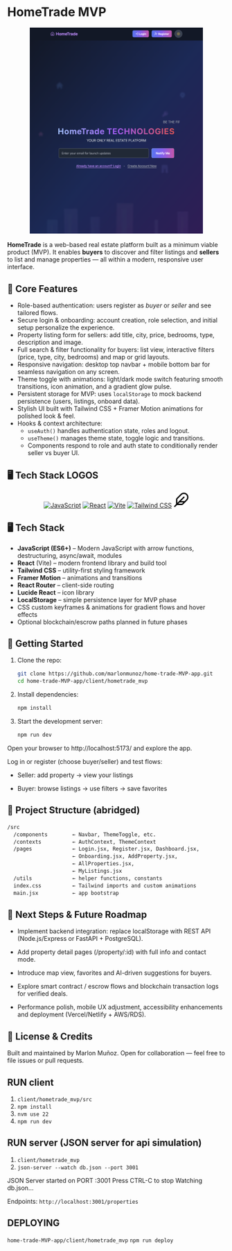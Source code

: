 # HomeTrade MVP

<div align="center">
  <img src="./client//hometrade_mvp//src/assets/HTT_home.png" alt="HomeTrade Logo" width="400"/>
</div>

**HomeTrade** is a web-based real estate platform built as a minimum viable product (MVP). It enables **buyers** to discover and filter listings and **sellers** to list and manage properties — all within a modern, responsive user interface.  

## 🧩 Core Features

- Role-based authentication: users register as *buyer* or *seller* and see tailored flows.  
- Secure login & onboarding: account creation, role selection, and initial setup personalize the experience.  
- Property listing form for sellers: add title, city, price, bedrooms, type, description and image.  
- Full search & filter functionality for buyers: list view, interactive filters (price, type, city, bedrooms) and map or grid layouts.  
- Responsive navigation: desktop top navbar + mobile bottom bar for seamless navigation on any screen.  
- Theme toggle with animations: light/dark mode switch featuring smooth transitions, icon animation, and a gradient glow pulse.  
- Persistent storage for MVP: uses `localStorage` to mock backend persistence (users, listings, onboard data).  
- Stylish UI built with Tailwind CSS + Framer Motion animations for polished look & feel.  
- Hooks & context architecture:  
  - `useAuth()` handles authentication state, roles and logout.  
  - `useTheme()` manages theme state, toggle logic and transitions.  
  - Components respond to role and auth state to conditionally render seller vs buyer UI.  

## 🖥️ Tech Stack LOGOS
<p align="center">
  <a href="https://developer.mozilla.org/en-US/docs/Web/JavaScript" target="_blank" rel="noreferrer"><img src="https://raw.githubusercontent.com/danielcranney/readme-generator/main/public/icons/skills/javascript-colored.svg" width="36" height="36" alt="JavaScript" /></a>
  <a href="https://reactjs.org/" target="_blank" rel="noreferrer"><img src="https://raw.githubusercontent.com/danielcranney/readme-generator/main/public/icons/skills/react-colored.svg" width="36" height="36" alt="React" /></a>
  <a href="https://vitejs.dev/" target="_blank" rel="noreferrer"><img src="https://raw.githubusercontent.com/danielcranney/readme-generator/main/public/icons/skills/vite-colored.svg" width="36" height="36" alt="Vite" /></a>
  <a href="https://tailwindcss.com/" target="_blank" rel="noreferrer"><img src="https://raw.githubusercontent.com/danielcranney/readme-generator/main/public/icons/skills/tailwindcss-colored.svg" width="36" height="36" alt="Tailwind CSS" /></a>
  <a href="https://lucide.dev/" target="_blank" rel="noreferrer"><img src="https://raw.githubusercontent.com/lucide-icons/lucide/main/icons/feather.svg" width="36" height="36" alt="Lucide React" /></a>
</p>

## 🖥️ Tech Stack
- **JavaScript (ES6+)** – Modern JavaScript with arrow functions, destructuring, async/await, modules
- **React** (Vite) – modern frontend library and build tool  
- **Tailwind CSS** – utility-first styling framework  
- **Framer Motion** – animations and transitions  
- **React Router** – client-side routing  
- **Lucide React** – icon library  
- **LocalStorage** – simple persistence layer for MVP phase  
- CSS custom keyframes & animations for gradient flows and hover effects  
- Optional blockchain/escrow paths planned in future phases  

## 🚀 Getting Started

1. Clone the repo:  
   ```bash
   git clone https://github.com/marlonmunoz/home-trade-MVP-app.git
   cd home-trade-MVP-app/client/hometrade_mvp
   ```
2. Install dependencies:
   ```bash
   npm install
   ```

3. Start the development server:
   ```bash
   npm run dev
   ```
Open your browser to http://localhost:5173/ and explore the app.

Log in or register (choose buyer/seller) and test flows:

* Seller: add property → view your listings

* Buyer: browse listings → use filters → save favorites

## 📂 Project Structure (abridged)
```bash
/src
  /components        ← Navbar, ThemeToggle, etc.
  /contexts          ← AuthContext, ThemeContext
  /pages             ← Login.jsx, Register.jsx, Dashboard.jsx, 
                     ← Onboarding.jsx, AddProperty.jsx, 
                     ← AllProperties.jsx,     
                     ← MyListings.jsx
  /utils             ← helper functions, constants
  index.css          ← Tailwind imports and custom animations
  main.jsx           ← app bootstrap

```
## 🎯 Next Steps & Future Roadmap
* Implement backend integration: replace localStorage with REST API (Node.js/Express or FastAPI + PostgreSQL).

* Add property detail pages (/property/:id) with full info and contact mode.

* Introduce map view, favorites and AI-driven suggestions for buyers.

* Explore smart contract / escrow flows and blockchain transaction logs for verified deals.

* Performance polish, mobile UX adjustment, accessibility enhancements and deployment (Vercel/Netlify + AWS/RDS).

## 📄 License & Credits
Built and maintained by Marlon Muñoz.
Open for collaboration — feel free to file issues or pull requests.






## RUN client
1. `client/hometrade_mvp/src`
2. `npm install`
3. `nvm use 22`
4. `npm run dev`

## RUN server (JSON server for api simulation)
1. `client/hometrade_mvp`
2. `json-server --watch db.json --port 3001`

JSON Server started on PORT :3001
Press CTRL-C to stop
Watching db.json...

Endpoints:
`http://localhost:3001/properties`


## DEPLOYING
`home-trade-MVP-app/client/hometrade_mvp`
`npm run deploy`

